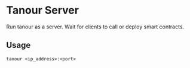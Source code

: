 # Tanour Server

Run tanour as a server. Wait for clients to call or deploy smart contracts.


## Usage

`tanour <ip_address>:<port>`